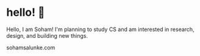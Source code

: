 # hello! 👋
Hello, I am Soham! I'm planning to study CS and am interested in research, design, and building new things. 

sohamsalunke.com
